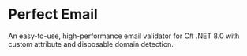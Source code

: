 # Perfect Email
An easy-to-use, high-performance email validator for C# .NET 8.0 with custom attribute and disposable domain detection.
